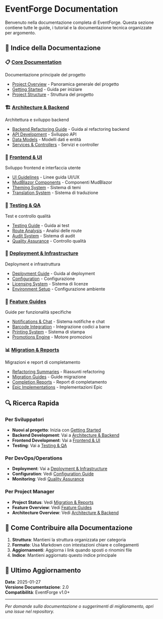 # EventForge Documentation

Benvenuto nella documentazione completa di EventForge. Questa sezione contiene tutte le guide, i tutorial e la documentazione tecnica organizzate per argomento.

## 📖 Indice della Documentazione

### 📋 [Core Documentation](./core/)
Documentazione principale del progetto
- [Project Overview](./core/README.md) - Panoramica generale del progetto
- [Getting Started](./core/getting-started.md) - Guida per iniziare
- [Project Structure](./core/project-structure.md) - Struttura del progetto

### 🏗️ [Architecture & Backend](./backend/)
Architettura e sviluppo backend
- [Backend Refactoring Guide](./backend/refactoring-guide.md) - Guida al refactoring backend
- [API Development](./backend/api-development.md) - Sviluppo API
- [Data Models](./backend/data-models.md) - Modelli dati e entità
- [Services & Controllers](./backend/services-controllers.md) - Servizi e controller

### 🎨 [Frontend & UI](./frontend/)
Sviluppo frontend e interfaccia utente
- [UI Guidelines](./frontend/ui-guidelines.md) - Linee guida UI/UX
- [MudBlazor Components](./frontend/mudblazor.md) - Componenti MudBlazor
- [Theming System](./frontend/theming.md) - Sistema di temi
- [Translation System](./frontend/translation.md) - Sistema di traduzione

### 🧪 [Testing & QA](./testing/)
Test e controllo qualità
- [Testing Guide](./testing/testing-guide.md) - Guida ai test
- [Route Analysis](./testing/route-analysis.md) - Analisi delle route
- [Audit System](./testing/audit.md) - Sistema di audit
- [Quality Assurance](./testing/quality-assurance.md) - Controllo qualità

### 🚀 [Deployment & Infrastructure](./deployment/)
Deployment e infrastruttura
- [Deployment Guide](./deployment/deployment-guide.md) - Guida al deployment
- [Configuration](./deployment/configuration.md) - Configurazione
- [Licensing System](./deployment/licensing.md) - Sistema di licenze
- [Environment Setup](./deployment/environment.md) - Configurazione ambiente

### 🔧 [Feature Guides](./features/)
Guide per funzionalità specifiche
- [Notifications & Chat](./features/notifications-chat.md) - Sistema notifiche e chat
- [Barcode Integration](./features/barcode.md) - Integrazione codici a barre
- [Printing System](./features/printing.md) - Sistema di stampa
- [Promotions Engine](./features/promotions.md) - Motore promozioni

### 📊 [Migration & Reports](./migration/)
Migrazioni e report di completamento
- [Refactoring Summaries](./migration/refactoring-summaries.md) - Riassunti refactoring
- [Migration Guides](./migration/migration-guides.md) - Guide migrazione
- [Completion Reports](./migration/completion-reports.md) - Report di completamento
- [Epic Implementations](./migration/epic-implementations.md) - Implementazioni Epic

## 🔍 Ricerca Rapida

### Per Sviluppatori
- **Nuovi al progetto**: Inizia con [Getting Started](./core/getting-started.md)
- **Backend Development**: Vai a [Architecture & Backend](./backend/)
- **Frontend Development**: Vai a [Frontend & UI](./frontend/)
- **Testing**: Vai a [Testing & QA](./testing/)

### Per DevOps/Operations
- **Deployment**: Vai a [Deployment & Infrastructure](./deployment/)
- **Configuration**: Vedi [Configuration Guide](./deployment/configuration.md)
- **Monitoring**: Vedi [Quality Assurance](./testing/quality-assurance.md)

### Per Project Manager
- **Project Status**: Vedi [Migration & Reports](./migration/)
- **Feature Overview**: Vedi [Feature Guides](./features/)
- **Architecture Overview**: Vedi [Architecture & Backend](./backend/)

## 📝 Come Contribuire alla Documentazione

1. **Struttura**: Mantieni la struttura organizzata per categoria
2. **Formato**: Usa Markdown con intestazioni chiare e collegamenti
3. **Aggiornamenti**: Aggiorna i link quando sposti o rinomini file
4. **Indice**: Mantieni aggiornato questo indice principale

## 🔄 Ultimo Aggiornamento

**Data**: 2025-01-27  
**Versione Documentazione**: 2.0  
**Compatibilità**: EventForge v1.0+

---

*Per domande sulla documentazione o suggerimenti di miglioramento, apri una issue nel repository.*